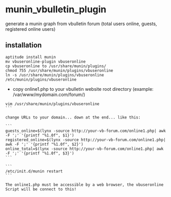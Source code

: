 # munin_vbulletin_plugin
generate a munin graph from vbulletin forum (total users online, guests, registered online users)

## installation

```
aptitude install munin
mv vbuseronline-plugin vbuseronline
cp vbuseronline to /usr/share/munin/plugins/
chmod 755 /usr/share/munin/plugins/vbuseronline
ln -s /usr/share/munin/plugins/vbuseronline /etc/munin/plugins/vbuseronline
```
* copy online1.php to your vbulletin website root directory (example: /var/www/mydomain.com/forum/)

````
vim /usr/share/munin/plugins/vbuseronline 
```

change URLs to your domain... down at the end... like this: 

```
guests_online=$(lynx -source http://your-vb-forum.com/online1.php| awk -F ';' '{printf "%1.0f", $1}')
registered_online=$(lynx -source http://your-vb-forum.com/online1.php| awk -F ';' '{printf "%1.0f", $2}')
online_total=$(lynx -source http://your-vb-forum.com/online1.php| awk -F ';' '{printf "%1.0f", $3}')
```

```
/etc/init.d/munin restart
```

The online1.php must be accessible by a web browser, the vbuseronline Script will be connect to this!

